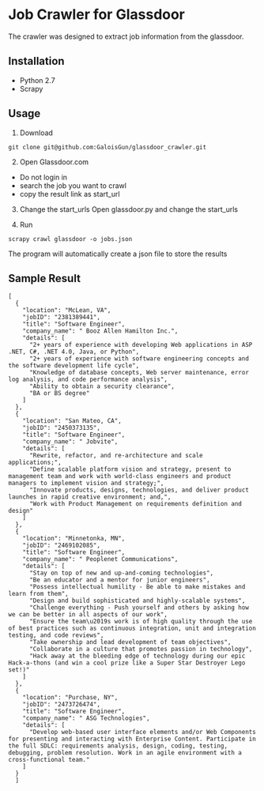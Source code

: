 # Job Crawler for Glassdoor
The crawler was designed to extract job information from the glassdoor.

## Installation
- Python 2.7
- Scrapy

## Usage
1. Download
````
git clone git@github.com:GaloisGun/glassdoor_crawler.git
````

2. Open Glassdoor.com 
- Do not login in
- search the job you want to crawl
- copy the result link as start_url

3. Change the start_urls
Open glassdoor.py and change the start_urls

4. Run
```````
scrapy crawl glassdoor -o jobs.json
```````
The program will automatically create a json file to store the results

## Sample Result
``````
[
  {
    "location": "McLean, VA",
    "jobID": "2381389441",
    "title": "Software Engineer",
    "company_name": " Booz Allen Hamilton Inc.",
    "details": [
      "2+ years of experience with developing Web applications in ASP .NET, C#, .NET 4.0, Java, or Python",
      "2+ years of experience with software engineering concepts and the software development life cycle",
      "Knowledge of database concepts, Web server maintenance, error log analysis, and code performance analysis",
      "Ability to obtain a security clearance",
      "BA or BS degree"
    ]
  },
  {
    "location": "San Mateo, CA",
    "jobID": "2450373135",
    "title": "Software Engineer",
    "company_name": " Jobvite",
    "details": [
      "Rewrite, refactor, and re-architecture and scale applications;",
      "Define scalable platform vision and strategy, present to management team and work with world-class engineers and product managers to implement vision and strategy;",
      "Innovate products, designs, technologies, and deliver product launches in rapid creative environment; and,",
      "Work with Product Management on requirements definition and design"
    ]
  },
  {
    "location": "Minnetonka, MN",
    "jobID": "2469102085",
    "title": "Software Engineer",
    "company_name": " Peoplenet Communications",
    "details": [
      "Stay on top of new and up-and-coming technologies",
      "Be an educator and a mentor for junior engineers",
      "Possess intellectual humility - Be able to make mistakes and learn from them",
      "Design and build sophisticated and highly-scalable systems",
      "Challenge everything - Push yourself and others by asking how we can be better in all aspects of our work",
      "Ensure the team\u2019s work is of high quality through the use of best practices such as continuous integration, unit and integration testing, and code reviews",
      "Take ownership and lead development of team objectives",
      "Collaborate in a culture that promotes passion in technology",
      "Hack away at the bleeding edge of technology during our epic Hack-a-thons (and win a cool prize like a Super Star Destroyer Lego set!)"
    ]
  },
  {
    "location": "Purchase, NY",
    "jobID": "2473726474",
    "title": "Software Engineer",
    "company_name": " ASG Technologies",
    "details": [
      "Develop web-based user interface elements and/or Web Components for presenting and interacting with Enterprise Content. Participate in the full SDLC: requirements analysis, design, coding, testing, debugging, problem resolution. Work in an agile environment with a cross-functional team."
    ]
  }
  ]
  ``````
  


